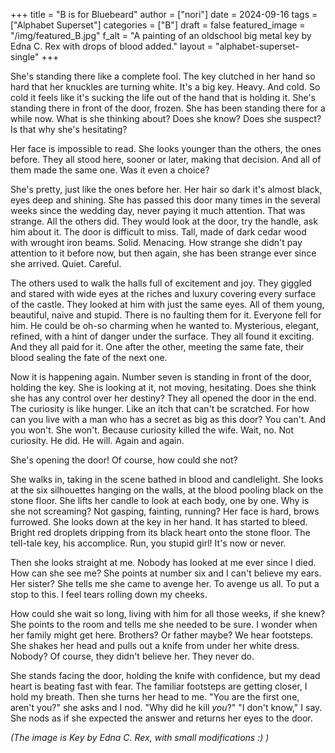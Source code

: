 +++
title = "B is for Bluebeard"
author = ["nori"]
date = 2024-09-16
tags = ["Alphabet Superset"]
categories = ["B"]
draft = false
featured_image = "/img/featured_B.jpg"
f_alt = "A painting of an oldschool big metal key by Edna C. Rex with drops of blood added."
layout = "alphabet-superset-single"
+++

She's standing there like a complete fool. The key clutched in her hand so hard that her knuckles are turning white. It's a big key. Heavy. And cold. So cold it feels like it's sucking the life out of the hand that is holding it. She's standing there in front of the door, frozen. She has been standing there for a while now. What is she thinking about? Does she know? Does she suspect? Is that why she's hesitating?

Her face is impossible to read. She looks younger than the others, the ones before. They all stood here, sooner or later, making that decision. And all of them made the same one. Was it even a choice?

She's pretty, just like the ones before her. Her hair so dark it's almost black, eyes deep and shining. She has passed this door many times in the several weeks since the wedding day, never paying it much attention. That was strange. All the others did. They would look at the door, try the handle, ask him about it. The door is difficult to miss. Tall, made of dark cedar wood with wrought iron beams. Solid. Menacing. How strange she didn't pay attention to it before now, but then again, she has been strange ever since she arrived. Quiet. Careful.

The others used to walk the halls full of excitement and joy. They giggled and stared with wide eyes at the riches and luxury covering every surface of the castle. They looked at him with just the same eyes. All of them young, beautiful, naive and stupid. There is no faulting them for it. Everyone fell for him. He could be oh-so charming when he wanted to. Mysterious, elegant, refined, with a hint of danger under the surface. They all found it exciting. And they all paid for it. One after the other, meeting the same fate, their blood sealing the fate of the next one.

Now it is happening again. Number seven is standing in front of the door, holding the key. She is looking at it, not moving, hesitating. Does she think she has any control over her destiny? They all opened the door in the end. The curiosity is like hunger. Like an itch that can't be scratched. For how can you live with a man who has a secret as big as this door? You can't. And you won't. She won't. Because curiosity killed the wife. Wait, no. Not curiosity. He did. He will. Again and again.

She's opening the door! Of course, how could she not?

She walks in, taking in the scene bathed in blood and candlelight. She looks at the six silhouettes hanging on the walls, at the blood pooling black on the stone floor. She lifts her candle to look at each body, one by one. Why is she not screaming? Not gasping, fainting, running? Her face is hard, brows furrowed. She looks down at the key in her hand. It has started to bleed. Bright red droplets dripping from its black heart onto the stone floor. The tell-tale key, his accomplice. Run, you stupid girl! It's now or never.

Then she looks straight at me. Nobody has looked at me ever since I died. How can she see me? She points at number six and I can't believe my ears. Her sister? She tells me she came to avenge her. To avenge us all. To put a stop to this. I feel tears rolling down my cheeks.

How could she wait so long, living with him for all those weeks, if she knew? She points to the room and tells me she needed to be sure. I wonder when her family might get here. Brothers? Or father maybe? We hear footsteps. She shakes her head and pulls out a knife from under her white dress. Nobody? Of course, they didn't believe her. They never do.

She stands facing the door, holding the knife with confidence, but my dead heart is beating fast with fear. The familiar footsteps are getting closer, I hold my breath. Then she turns her head to me.
"You are the first one, aren't you?" she asks and I nod.
"Why did he kill _you_?"
"I don't know," I say. She nods as if she expected the answer and returns her eyes to the door.

_(The image is Key by Edna C. Rex, with small modifications :) )_
